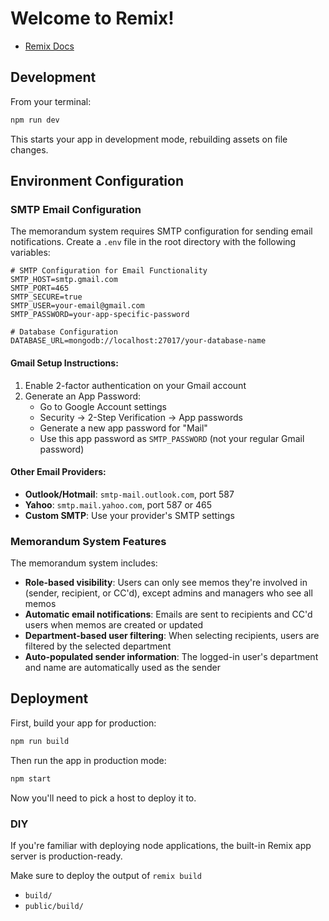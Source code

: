 # Welcome to Remix!

- [Remix Docs](https://remix.run/docs)

## Development

From your terminal:

```sh
npm run dev
```

This starts your app in development mode, rebuilding assets on file changes.

## Environment Configuration

### SMTP Email Configuration

The memorandum system requires SMTP configuration for sending email notifications. Create a `.env` file in the root directory with the following variables:

```env
# SMTP Configuration for Email Functionality
SMTP_HOST=smtp.gmail.com
SMTP_PORT=465
SMTP_SECURE=true
SMTP_USER=your-email@gmail.com
SMTP_PASSWORD=your-app-specific-password

# Database Configuration
DATABASE_URL=mongodb://localhost:27017/your-database-name
```

#### Gmail Setup Instructions:
1. Enable 2-factor authentication on your Gmail account
2. Generate an App Password:
   - Go to Google Account settings
   - Security → 2-Step Verification → App passwords
   - Generate a new app password for "Mail"
   - Use this app password as `SMTP_PASSWORD` (not your regular Gmail password)

#### Other Email Providers:
- **Outlook/Hotmail**: `smtp-mail.outlook.com`, port 587
- **Yahoo**: `smtp.mail.yahoo.com`, port 587 or 465
- **Custom SMTP**: Use your provider's SMTP settings

### Memorandum System Features

The memorandum system includes:
- **Role-based visibility**: Users can only see memos they're involved in (sender, recipient, or CC'd), except admins and managers who see all memos
- **Automatic email notifications**: Emails are sent to recipients and CC'd users when memos are created or updated
- **Department-based user filtering**: When selecting recipients, users are filtered by the selected department
- **Auto-populated sender information**: The logged-in user's department and name are automatically used as the sender

## Deployment

First, build your app for production:

```sh
npm run build
```

Then run the app in production mode:

```sh
npm start
```

Now you'll need to pick a host to deploy it to.

### DIY

If you're familiar with deploying node applications, the built-in Remix app server is production-ready.

Make sure to deploy the output of `remix build`

- `build/`
- `public/build/`
